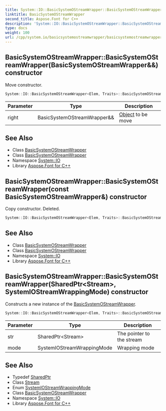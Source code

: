 ```yaml
---
title: System::IO::BasicSystemOStreamWrapper::BasicSystemOStreamWrapper constructor
linktitle: BasicSystemOStreamWrapper
second_title: Aspose.Font for C++
description: 'System::IO::BasicSystemOStreamWrapper::BasicSystemOStreamWrapper constructor. Move constructor in C++.'
type: docs
weight: 100
url: /cpp/system.io/basicsystemostreamwrapper/basicsystemostreamwrapper/
---
```

## BasicSystemOStreamWrapper::BasicSystemOStreamWrapper(BasicSystemOStreamWrapper\&&) constructor


Move constructor.

```cpp
System::IO::BasicSystemOStreamWrapper<Elem, Traits>::BasicSystemOStreamWrapper(BasicSystemOStreamWrapper &&right) noexcept
```


| Parameter | Type | Description |
| --- | --- | --- |
| right | BasicSystemOStreamWrapper\&& | [Object](../../../system/object/) to be move |

## See Also

* Class [BasicSystemOStreamWrapper](../)
* Class [BasicSystemOStreamWrapper](../)
* Namespace [System::IO](../../)
* Library [Aspose.Font for C++](../../../)
## BasicSystemOStreamWrapper::BasicSystemOStreamWrapper(const BasicSystemOStreamWrapper\&) constructor


Copy constructor. Deleted.

```cpp
System::IO::BasicSystemOStreamWrapper<Elem, Traits>::BasicSystemOStreamWrapper(const BasicSystemOStreamWrapper &)=delete
```

## See Also

* Class [BasicSystemOStreamWrapper](../)
* Class [BasicSystemOStreamWrapper](../)
* Namespace [System::IO](../../)
* Library [Aspose.Font for C++](../../../)
## BasicSystemOStreamWrapper::BasicSystemOStreamWrapper(SharedPtr\<Stream\>, SystemIOStreamWrappingMode) constructor


Constructs a new instance of the [BasicSystemOStreamWrapper](../).

```cpp
System::IO::BasicSystemOStreamWrapper<Elem, Traits>::BasicSystemOStreamWrapper(SharedPtr<Stream> str, SystemIOStreamWrappingMode mode=SystemIOStreamWrappingMode::Binary)
```


| Parameter | Type | Description |
| --- | --- | --- |
| str | SharedPtr\<Stream\> | The pointer to the stream |
| mode | SystemIOStreamWrappingMode | Wrapping mode |

## See Also

* Typedef [SharedPtr](../../../system/sharedptr/)
* Class [Stream](../../stream/)
* Enum [SystemIOStreamWrappingMode](../../systemiostreamwrappingmode/)
* Class [BasicSystemOStreamWrapper](../)
* Namespace [System::IO](../../)
* Library [Aspose.Font for C++](../../../)
